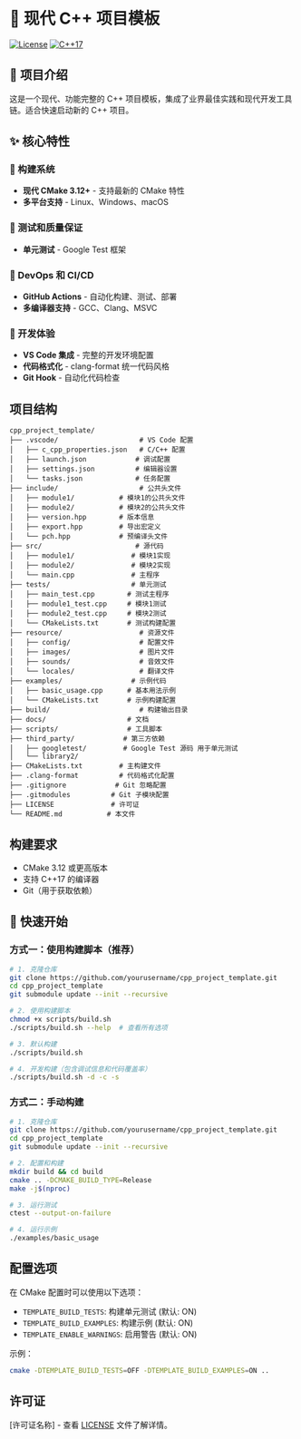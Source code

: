 # 🚀 现代 C++ 项目模板

[![License](https://img.shields.io/badge/license-MIT-blue.svg)](LICENSE)
[![C++17](https://img.shields.io/badge/C%2B%2B-17-blue.svg)](https://en.cppreference.com/w/cpp/17)

## 📖 项目介绍
这是一个现代、功能完整的 C++ 项目模板，集成了业界最佳实践和现代开发工具链。适合快速启动新的 C++ 项目。

## ✨ 核心特性

### 🔧 构建系统
- **现代 CMake 3.12+** - 支持最新的 CMake 特性
- **多平台支持** - Linux、Windows、macOS

### 🧪 测试和质量保证
- **单元测试** - Google Test 框架

### 🚀 DevOps 和 CI/CD
- **GitHub Actions** - 自动化构建、测试、部署
- **多编译器支持** - GCC、Clang、MSVC

### 🎨 开发体验
- **VS Code 集成** - 完整的开发环境配置
- **代码格式化** - clang-format 统一代码风格
- **Git Hook** - 自动化代码检查

## 项目结构
```shell
cpp_project_template/
├── .vscode/                    # VS Code 配置
│   ├── c_cpp_properties.json   # C/C++ 配置
│   ├── launch.json            # 调试配置
│   ├── settings.json          # 编辑器设置
│   └── tasks.json             # 任务配置
├── include/                    # 公共头文件
│   ├── module1/           # 模块1的公共头文件
│   ├── module2/           # 模块2的公共头文件
│   ├── version.hpp        # 版本信息
│   ├── export.hpp         # 导出宏定义
│   └── pch.hpp            # 预编译头文件
├── src/                       # 源代码
│   ├── module1/              # 模块1实现
│   ├── module2/              # 模块2实现
│   └── main.cpp              # 主程序
├── tests/                    # 单元测试
│   ├── main_test.cpp        # 测试主程序
│   ├── module1_test.cpp     # 模块1测试
│   ├── module2_test.cpp     # 模块2测试
│   └── CMakeLists.txt       # 测试构建配置
├── resource/                   # 资源文件
│   ├── config/                 # 配置文件
│   ├── images/                 # 图片文件
│   ├── sounds/                 # 音效文件
│   └── locales/                # 翻译文件
├── examples/                 # 示例代码
│   ├── basic_usage.cpp      # 基本用法示例
│   └── CMakeLists.txt       # 示例构建配置
├── build/                      # 构建输出目录
├── docs/                    # 文档
├── scripts/                 # 工具脚本
├── third_party/            # 第三方依赖
│   ├── googletest/         # Google Test 源码 用于单元测试
│   └── library2/
├── CMakeLists.txt         # 主构建文件
├── .clang-format          # 代码格式化配置
├── .gitignore            # Git 忽略配置
├── .gitmodules          # Git 子模块配置
├── LICENSE              # 许可证
└── README.md           # 本文件
```

## 构建要求
- CMake 3.12 或更高版本
- 支持 C++17 的编译器
- Git（用于获取依赖）

## 🚀 快速开始

### 方式一：使用构建脚本（推荐）

```bash
# 1. 克隆仓库
git clone https://github.com/yourusername/cpp_project_template.git
cd cpp_project_template
git submodule update --init --recursive

# 2. 使用构建脚本
chmod +x scripts/build.sh
./scripts/build.sh --help  # 查看所有选项

# 3. 默认构建
./scripts/build.sh

# 4. 开发构建（包含调试信息和代码覆盖率）
./scripts/build.sh -d -c -s
```

### 方式二：手动构建

```bash
# 1. 克隆仓库
git clone https://github.com/yourusername/cpp_project_template.git
cd cpp_project_template
git submodule update --init --recursive

# 2. 配置和构建
mkdir build && cd build
cmake .. -DCMAKE_BUILD_TYPE=Release
make -j$(nproc)

# 3. 运行测试
ctest --output-on-failure

# 4. 运行示例
./examples/basic_usage
```

## 配置选项
在 CMake 配置时可以使用以下选项：
- `TEMPLATE_BUILD_TESTS`: 构建单元测试 (默认: ON)
- `TEMPLATE_BUILD_EXAMPLES`: 构建示例 (默认: ON)
- `TEMPLATE_ENABLE_WARNINGS`: 启用警告 (默认: ON)

示例：
```bash
cmake -DTEMPLATE_BUILD_TESTS=OFF -DTEMPLATE_BUILD_EXAMPLES=ON ..
```


## 许可证
[许可证名称] - 查看 [LICENSE](LICENSE) 文件了解详情。
